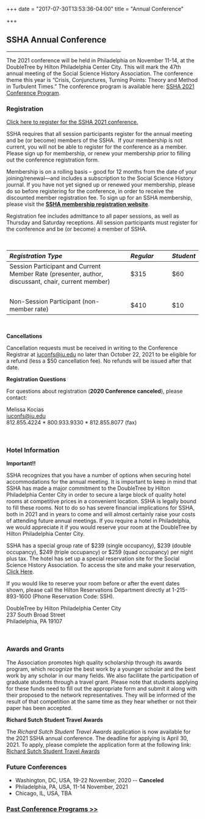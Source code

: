 +++
date = "2017-07-30T13:53:36-04:00"
title = "Annual Conference"

+++

## **SSHA Annual Conference**

<hr width=300; align=left>

The 2021 conference will be held in Philadelphia on November 11-14, at the DoubleTree by Hilton Philadelphia Center City. This will mark the 47th annual meeting of the Social Science History Association. The conference theme this year is “Crisis, Conjunctures, Turning Points: Theory and Method in Turbulent Times.” The conference program is available here: [SSHA 2021 Conference Program](/files/SSHA2021_Final_Program.pdf).

### Registration

<a href="https://indianauniv.ungerboeck.com/prod/emc00/register.aspx?OrgCode=10&EvtID=10425&AppCode=REG&CC=121092803651" target="_blank">Click here to register for the SSHA 2021 conference.</a>

SSHA requires that all session participants register for the annual meeting and be (or become) members of the SSHA.  If your membership is not current, you will not be able to register for the conference as a member.  Please sign up for membership, or renew your membership prior to filling out the conference registration form.

Membership is on a rolling basis – good for 12 months from the date of your joining/renewal—and includes a subscription to the Social Science History journal. If you have not yet signed up or renewed your membership, please do so before registering for the conference, in order to receive the discounted member registration fee. To sign up for an SSHA membership, please visit the <a href="https://indianauniv-web.ungerboeck.com/mbd/mbd_p23_add_member.aspx?oc=10&cc=SSHA-MEMBER" target="_blank">**SSHA membership registration website**</a>.

Registration fee includes admittance to all paper sessions, as well as Thursday and Saturday receptions. All session participants must register for the conference and be (or become) a member of SSHA. 

&emsp;

*Registration Type* | &emsp; | *Regular* | &emsp; | *Student*
:--- | --- | :--- | --- | :---
Session Participant and Current Member Rate (presenter, author, discussant, chair, current member) | | $315 | | $60
| &emsp; | &emsp; | &emsp; | &emsp; |
Non-Session Participant (non-member rate) | | $410 | | $10

&emsp;

**Cancellations**  

Cancellation requests must be received in writing to the Conference Registrar at iuconfs@iu.edu no later than October 22, 2021 to be eligible for a refund (less a $50 cancellation fee).  No refunds will be issued after that date.  

**Registration Questions**

For questions about registration (**2020 Conference canceled**), please contact:

Melissa Kocias  
<iuconfs@iu.edu>  
812.855.4224 * 800.933.9330 * 812.855.8077 (fax) 
  
&emsp;  

### Hotel Information

**Important!!**

SSHA recognizes that you have a number of options when securing hotel accommodations for the annual meeting.  It is important to keep in mind that SSHA has made a major commitment to the DoubleTree by Hilton Philadelphia Center City in order to secure a large block of quality hotel rooms at competitive prices in a convenient location.  SSHA is legally bound to fill these rooms.  Not to do so has severe financial implications for SSHA, both in 2021 and in years to come and will almost certainly raise your costs of attending future annual meetings.  If you require a hotel in Philadelphia, we would appreciate it if you would reserve your room at the DoubleTree by Hilton Philadelphia Center City.

SSHA has a special group rate of $239 (single occupancy), $239 (double occupancy), $249 (triple occupancy) or $259 (quad occupancy) per night plus tax.  The hotel has set up a special reservation site for the Social Science History Association.  To access the site and make your reservation, <a href="https://book.passkey.com/go/SSHA" target="_blank">Click Here</a>.

If you would like to reserve your room before or after the event dates shown, please call the Hilton Reservations Department directly at 1-215-893-1600 (Phone Reservation Code: SSH). 

DoubleTree by Hilton Philadelphia Center City  
237 South Broad Street  
Philadelphia, PA 19107  
  
&emsp;  

### Awards and Grants  

The Association promotes high quality scholarship through its awards program, which recognize the best work by a younger scholar and the best work by any scholar in our many fields. We also facilitate the participation of graduate students through a travel grant. Please note that students applying for these funds need to fill out the appropriate form and submit it along with their proposed to the network representatives. They will be informed of the result of that competition at the same time as they hear whether or not their paper has been accepted.  

**Richard Sutch Student Travel Awards**  

The _Richard Sutch Student Travel Awards_ application is now available for the 2021 SSHA annual conference. The deadline for applying is April 30, 2021. To apply, please complete the application form at the following link: 
<br /><a href="https://forms.gle/sJwf1pkbNi5W6e146" target="_blank">Richard Sutch Student Travel Awards</a>  

### Future Conferences

- Washington, DC, USA, 19-22 November, 2020 -- **Canceled**
- Philadelphia, PA, USA, 11-14 November, 2021
- Chicago, IL, USA, TBA

### [Past Conference Programs >>](/programs/)